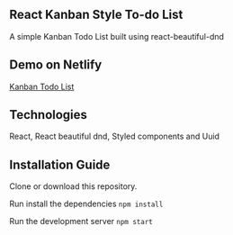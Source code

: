 ## React Kanban Style To-do List
A simple Kanban Todo List built using react-beautiful-dnd

## Demo on Netlify
[Kanban Todo List](https://kanban-todo-list.netlify.app/)

## Technologies
React, React beautiful dnd, Styled components and Uuid

## Installation Guide
Clone or download this repository.

Run install the dependencies
`npm install`

Run the development server
`npm start`
